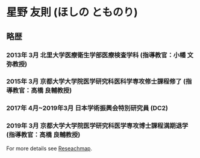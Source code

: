 # 星野 友則 (ほしの とものり)
## 略歴
### 2013年 3月 北里大学医療衛生学部医療検査学科 (指導教官：小幡 文弥教授)
### 2015年 3月 京都大学大学院医学研究科医科学専攻修士課程修了 (指導教官：高橋 良輔教授)
### 2017年 4月~2019年3月 日本学術振興会特別研究員 (DC2)
### 2019年 3月 京都大学大学院医学研究科医学専攻博士課程満期退学 (指導教官：高橋 良輔教授)

For more details see [Reseachmap](https://researchmap.jp/tomonorihoshino/).
